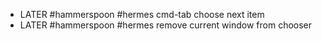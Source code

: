 - LATER #hammerspoon #hermes cmd-tab choose next item
- LATER #hammerspoon #hermes remove current window from chooser